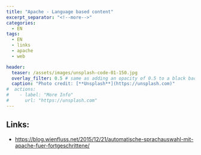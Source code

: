 ```yaml
---
title: "Apache - Language based content"
excerpt_separator: "<!--more-->"
categories:
  - EN
tags:
  - EN
  - links
  - apache
  - web

header:
  teaser: /assets/images/unsplash-code-01-150.jpg
  overlay_filter: 0.5 # same as adding an opacity of 0.5 to a black background
  caption: "Photo credit: [**Unsplash**](https://unsplash.com)"
#  actions:
#    - label: "More Info"
#      url: "https://unsplash.com"
---
```

<!--more-->

## Links:

* https://blog.wienfluss.net/2015/12/21/automatische-sprachauswahl-mit-apache-fuer-fortgeschrittene/



